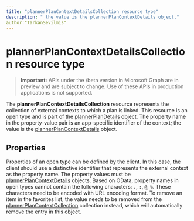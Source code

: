 ```yaml
---
title: "plannerPlanContextDetailsCollection resource type"
description: " the value is the plannerPlanContextDetails object."
author:"TarkanSevilmis"
---
```


# plannerPlanContextDetailsCollection resource type

> **Important:** APIs under the /beta version in Microsoft Graph are in preview and are subject to change. Use of these APIs in production applications is not supported.


The **plannerPlanContextDetailsCollection** resource represents the collection of external contexts to which a plan is linked. This resource is an open type and is part of the [plannerPlanDetails](plannerplandetails.md) object. The property name in the property-value pair is an app-specific identifier of the context; the value is the [plannerPlanContextDetails](plannerplancontextdetails.md) object.


## Properties
Properties of an open type can be defined by the client. In this case, the client should use a distinctive identifier that represents the external context as the property name. 
The property values must be [plannerPlanContextDetails](plannerplancontextdetails.md) objects. Based on OData, property names in open types cannot contain the following characters: `.`, `:`, `@`, `%`. These characters need to be encoded with URL encoding format. To remove an item in the favorites list, the value needs to be removed from the [plannerPlanContextCollection](plannerplancontextcollection.md) collection instead, which will automatically remove the entry in this object.


<!-- uuid: 8fcb5dbc-d5aa-4681-8e31-b001d5168d79
2015-10-25 14:57:30 UTC -->
<!-- {
  "type": "#page.annotation",
  "description": "plannerPlanContextDetailsCollection resource",
  "keywords": "",
  "section": "documentation",
  "tocPath": ""
}-->
